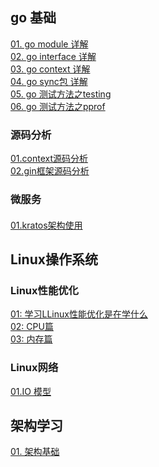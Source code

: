 ## go 基础

[01. go module 详解](go/blog/A01-go-module.md)\
[02. go interface 详解](go/blog/A03-go-interface.md)\
[03. go context 详解](go/blog/A04-go-reflect.md)\
[04. go sync包 详解](go/blog/A06-go-sync.md)\
[05. go 测试方法之testing](go/blog/A07-go-testing.md)\
[06. go 测试方法之pprof](go/blog/A08-go-pprof.md)


### 源码分析

[01.context源码分析](go/advance/source/A01-go-context.md)\
[02.gin框架源码分析](go/advance/source/A02-go-gin.md)


### 微服务
#### 
[01.kratos架构使用](go/advance/micro/kratos)


## Linux操作系统

### Linux性能优化

[01: 学习LLinux性能优化是在学什么](linux/performance/01-学Linux性能优化是在学什么？.md)\
[02: CPU篇](linux/performance/02-cpu性能篇.md)\
[03: 内存篇](linux/performance/03-内存性能篇.md)

### Linux网络

[01.IO 模型](go/blog/C01-IO.md)

## 架构学习
 [01. 架构基础](framework/base.md)
